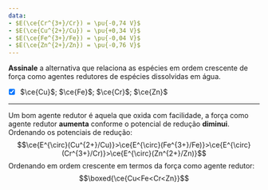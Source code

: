 ```yaml
---
data:
- $E(\ce{Cr^{3+}/Cr}) = \pu{-0,74 V}$
- $E(\ce{Cu^{2+}/Cu}) = \pu{+0,34 V}$
- $E(\ce{Fe^{3+}/Fe}) = \pu{-0,04 V}$
- $E(\ce{Zn^{2+}/Zn}) = \pu{-0,76 V}$
---
```


**Assinale** a alternativa que relaciona as espécies em ordem crescente de força como agentes redutores de espécies dissolvidas em água.

- [x] $\ce{Cu}$; $\ce{Fe}$; $\ce{Cr}$; $\ce{Zn}$


---


Um bom agente redutor é aquela que oxida com facilidade, a força como agente redutor **aumenta** conforme o potencial de redução **diminui**.
Ordenando os potenciais de redução:
$$\ce{E^{\circ}(Cu^{2+}/Cu)}>\ce{E^{\circ}(Fe^{3+}/Fe)}>\ce{E^{\circ}(Cr^{3+}/Cr)}>\ce{E^{\circ}(Zn^{2+}/Zn)}$$
Ordenando em ordem crescente em termos da força como agente redutor:
$$\boxed{\ce{Cu<Fe<Cr<Zn}}$$

